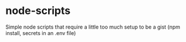 # node-scripts
Simple node scripts that require a little too much setup to be a gist (npm install, secrets in an .env file)


